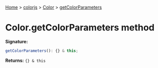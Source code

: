 [Home](./index) &gt; [colorjs](./colorjs.md) &gt; [Color](./colorjs.color.md) &gt; [getColorParameters](./colorjs.color.getcolorparameters.md)

# Color.getColorParameters method

**Signature:**

```javascript
getColorParameters(): {} & this;
```

**Returns:** `{} & this`
